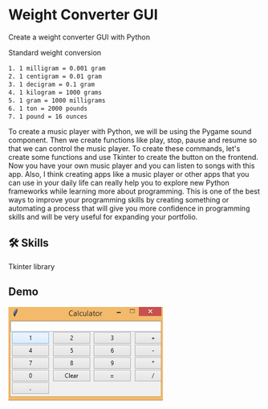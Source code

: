
# Weight Converter GUI

Create a weight converter GUI with Python

Standard weight conversion

    1. 1 milligram = 0.001 gram
    2. 1 centigram = 0.01 gram
    3. 1 decigram = 0.1 gram
    4. 1 kilogram = 1000 grams
    5. 1 gram = 1000 milligrams
    6. 1 ton = 2000 pounds
    7. 1 pound = 16 ounces

To create a music player with Python, we will be using the Pygame sound component. Then we create functions like play, stop, pause and resume so that we can control the music player. To create these commands, let's create some functions and use Tkinter to create the button on the frontend. Now you have your own music player and you can listen to songs with this app. Also, I think creating apps like a music player or other apps that you can use in your daily life can really help you to explore new Python frameworks while learning more about programming. This is one of the best ways to improve your programming skills by creating something or automating a process that will give you more confidence in programming skills and will be very useful for expanding your portfolio.


## 🛠 Skills
Tkinter library


## Demo

![Calculator](https://github.com/SulemanMughal/Python-GUI/blob/main/Calculator/Demo.PNG)